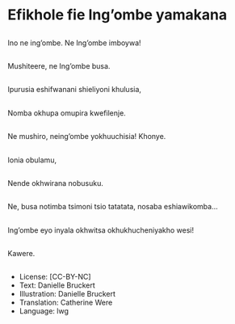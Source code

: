 # Efikhole fie Ing’ombe yamakana

##
Ino ne ing’ombe.
Ne Ing’ombe imboywa!

##
Mushiteere, ne
Ing’ombe busa.

##
Ipurusia eshifwanani
shieliyoni khulusia,

##
Nomba okhupa omupira
kwefilenje.

##
Ne mushiro,
neing’ombe
yokhuuchisia!
Khonye.

##
Ionia obulamu,

##
Nende okhwirana
nobusuku.

##
Ne, busa notimba tsimoni tsio tatatata,
nosaba eshiawikomba...

##
Ing’ombe eyo inyala okhwitsa okhukhucheniyakho wesi!

##
Kawere.

##
* License: [CC-BY-NC]
* Text: Danielle Bruckert
* Illustration: Danielle Bruckert
* Translation: Catherine Were
* Language: lwg
